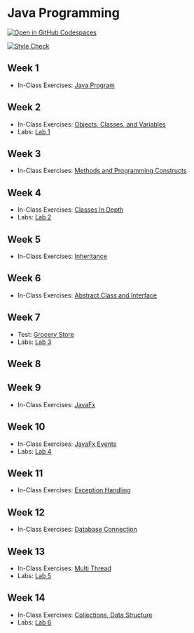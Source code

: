 # Java Programming

[![Open in GitHub Codespaces](https://github.com/codespaces/badge.svg)](https://codespaces.new/ttran375/comp228)

[![Style Check](https://github.com/ttran375/comp228/actions/workflows/main.yml/badge.svg)](https://github.com/ttran375/comp228/actions/workflows/main.yml)

## Week 1

- In-Class Exercises: [Java Program](src/Module01)

## Week 2

- In-Class Exercises: [Objects, Classes, and Variables](src/Module02)
- Labs: [Lab 1](https://github.com/ttran375/comp228-lab1)

## Week 3

- In-Class Exercises: [Methods and Programming Constructs](src/Module03)

## Week 4

- In-Class Exercises: [Classes In Depth](src/Module04)
- Labs: [Lab 2](https://github.com/ttran375/comp228-lab2)

## Week 5

- In-Class Exercises: [Inheritance](src/Module05)

## Week 6

- In-Class Exercises: [Abstract Class and Interface](src/Module06)

## Week 7

- Test: [Grocery Store](https://github.com/ttran375/comp228-test1)
- Labs: [Lab 3](https://github.com/ttran375/comp228-lab3)

## Week 8

## Week 9

- In-Class Exercises: [JavaFx](src/Module07)

## Week 10

- In-Class Exercises: [JavaFx Events](src/Module08)
- Labs: [Lab 4](https://github.com/ttran375/comp228-lab4)

## Week 11

- In-Class Exercises: [Exception Handling](src/Module09)

## Week 12

- In-Class Exercises: [Database Connection](src/Module10)

## Week 13

- In-Class Exercises: [Multi Thread](src/Module11)
- Labs: [Lab 5](https://github.com/ttran375/comp228-lab5)

## Week 14

- In-Class Exercises: [Collections, Data Structure](src/Week13)
- Labs: [Lab 6](https://github.com/ttran375/comp228-lab6)
